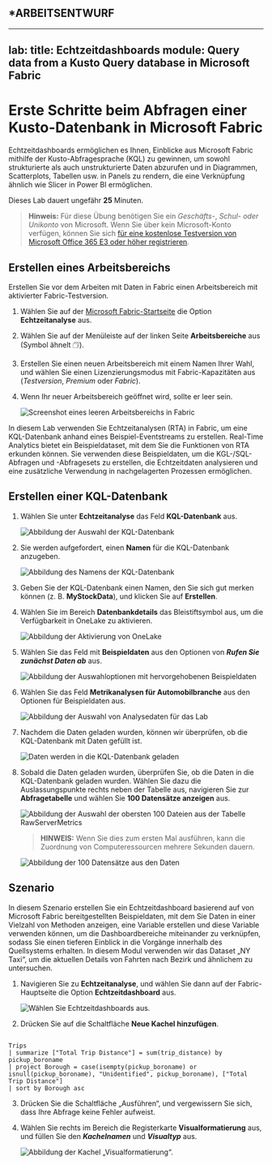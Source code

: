
## ***ARBEITSENTWURF**
---
lab:
  title: Echtzeitdashboards
  module: Query data from a Kusto Query database in Microsoft Fabric
---

# Erste Schritte beim Abfragen einer Kusto-Datenbank in Microsoft Fabric
Echtzeitdashboards ermöglichen es Ihnen, Einblicke aus Microsoft Fabric mithilfe der Kusto-Abfragesprache (KQL) zu gewinnen, um sowohl strukturierte als auch unstrukturierte Daten abzurufen und in Diagrammen, Scatterplots, Tabellen usw. in Panels zu rendern, die eine Verknüpfung ähnlich wie Slicer in Power BI ermöglichen. 

Dieses Lab dauert ungefähr **25** Minuten.

> **Hinweis:** Für diese Übung benötigen Sie ein *Geschäfts-*, *Schul- oder Unikonto* von Microsoft. Wenn Sie über kein Microsoft-Konto verfügen, können Sie sich [für eine kostenlose Testversion von Microsoft Office 365 E3 oder höher registrieren](https://www.microsoft.com/microsoft-365/business/compare-more-office-365-for-business-plans).

## Erstellen eines Arbeitsbereichs

Erstellen Sie vor dem Arbeiten mit Daten in Fabric einen Arbeitsbereich mit aktivierter Fabric-Testversion.

1. Wählen Sie auf der [Microsoft Fabric-Startseite](https://app.fabric.microsoft.com) die Option **Echtzeitanalyse** aus.
1. Wählen Sie auf der Menüleiste auf der linken Seite **Arbeitsbereiche** aus (Symbol ähnelt &#128455;).
1. Erstellen Sie einen neuen Arbeitsbereich mit einem Namen Ihrer Wahl, und wählen Sie einen Lizenzierungsmodus mit Fabric-Kapazitäten aus (*Testversion*, *Premium* oder *Fabric*).
1. Wenn Ihr neuer Arbeitsbereich geöffnet wird, sollte er leer sein.

    ![Screenshot eines leeren Arbeitsbereichs in Fabric](./Images/new-workspace.png)

In diesem Lab verwenden Sie Echtzeitanalysen (RTA) in Fabric, um eine KQL-Datenbank anhand eines Beispiel-Eventstreams zu erstellen. Real-Time Analytics bietet ein Beispieldataset, mit dem Sie die Funktionen von RTA erkunden können. Sie verwenden diese Beispieldaten, um die KGL-/SQL-Abfragen und -Abfragesets zu erstellen, die Echtzeitdaten analysieren und eine zusätzliche Verwendung in nachgelagerten Prozessen ermöglichen.

## Erstellen einer KQL-Datenbank

1. Wählen Sie unter **Echtzeitanalyse** das Feld **KQL-Datenbank** aus.

   ![Abbildung der Auswahl der KQL-Datenbank](./Images/select-kqldatabase.png)

2. Sie werden aufgefordert, einen **Namen** für die KQL-Datenbank anzugeben.

   ![Abbildung des Namens der KQL-Datenbank](./Images/name-kqldatabase.png)

3. Geben Sie der KQL-Datenbank einen Namen, den Sie sich gut merken können (z. B. **MyStockData**), und klicken Sie auf **Erstellen**.

4. Wählen Sie im Bereich **Datenbankdetails** das Bleistiftsymbol aus, um die Verfügbarkeit in OneLake zu aktivieren.

   ![Abbildung der Aktivierung von OneLake](./Images/enable-onelake-availability.png)

5. Wählen Sie das Feld mit **Beispieldaten** aus den Optionen von ***Rufen Sie zunächst Daten ab*** aus.
 
   ![Abbildung der Auswahloptionen mit hervorgehobenen Beispieldaten](./Images/load-sample-data.png)

6. Wählen Sie das Feld **Metrikanalysen für Automobilbranche** aus den Optionen für Beispieldaten aus.

   ![Abbildung der Auswahl von Analysedaten für das Lab](./Images/create-sample-data.png)

7. Nachdem die Daten geladen wurden, können wir überprüfen, ob die KQL-Datenbank mit Daten gefüllt ist.

   ![Daten werden in die KQL-Datenbank geladen](./Images/choose-automotive-operations-analytics.png)

7. Sobald die Daten geladen wurden, überprüfen Sie, ob die Daten in die KQL-Datenbank geladen wurden. Wählen Sie dazu die Auslassungspunkte rechts neben der Tabelle aus, navigieren Sie zur **Abfragetabelle** und wählen Sie **100 Datensätze anzeigen** aus.

    ![Abbildung der Auswahl der obersten 100 Dateien aus der Tabelle RawServerMetrics](./Images/rawservermetrics-top-100.png)

   > **HINWEIS:** Wenn Sie dies zum ersten Mal ausführen, kann die Zuordnung von Computeressourcen mehrere Sekunden dauern.

    ![Abbildung der 100 Datensätze aus den Daten](./Images/explore-with-kql-take-100.png)


## Szenario
In diesem Szenario erstellen Sie ein Echtzeitdashboard basierend auf von Microsoft Fabric bereitgestellten Beispieldaten, mit dem Sie Daten in einer Vielzahl von Methoden anzeigen, eine Variable erstellen und diese Variable verwenden können, um die Dashboardbereiche miteinander zu verknüpfen, sodass Sie einen tieferen Einblick in die Vorgänge innerhalb des Quellsystems erhalten. In diesem Modul verwenden wir das Dataset „NY Taxi“, um die aktuellen Details von Fahrten nach Bezirk und ähnlichem zu untersuchen.

1. Navigieren Sie zu **Echtzeitanalyse**, und wählen Sie dann auf der Fabric-Hauptseite die Option **Echtzeitdashboard** aus.

    ![Wählen Sie Echtzeitdashboards aus.](./Images/select-real-time-dashboard.png)

1. Drücken Sie auf die Schaltfläche **Neue Kachel hinzufügen**.

```kusto

Trips
| summarize ["Total Trip Distance"] = sum(trip_distance) by pickup_boroname
| project Borough = case(isempty(pickup_boroname) or isnull(pickup_boroname), "Unidentified", pickup_boroname), ["Total Trip Distance"]
| sort by Borough asc 

```
3. Drücken Sie die Schaltfläche „Ausführen“, und vergewissern Sie sich, dass Ihre Abfrage keine Fehler aufweist.
4. Wählen Sie rechts im Bereich die Registerkarte **Visualformatierung** aus, und füllen Sie den ***Kachelnamen*** und ***Visualtyp*** aus.

   ![Abbildung der Kachel „Visualformatierung“.](./Images/visual-formatting-tile.png)

